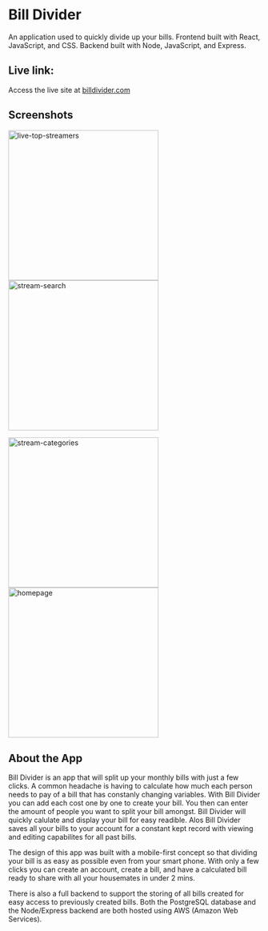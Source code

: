 # Bill Divider

An application used to quickly divide up your bills. Frontend built with React, JavaScript, and CSS. Backend built with Node, JavaScript, and Express.

## Live link:

Access the live site at [billdivider.com](https://creative-salamander-b60949.netlify.app/)

## Screenshots

<p float="left">
    <img width="300" alt="live-top-streamers" src="https://user-images.githubusercontent.com/105070147/199606045-a4e2fde9-2d23-4e8e-baf3-962bc626ef47.png">
    <img width="300" alt="stream-search" src="https://user-images.githubusercontent.com/105070147/199606042-f931e2db-ea2e-45f2-9c08-26167f09ee1c.png">

</p>

<p float="left">
    <img width="300" alt="stream-categories" src="https://user-images.githubusercontent.com/105070147/199606040-73457158-4720-43f1-914e-2a65d330c958.png">
    <img width="300" alt="homepage" src="https://user-images.githubusercontent.com/105070147/199606037-13428dc8-86ef-467e-85fd-4a3cf5f5677d.png">
</p>

## About the App

Bill Divider is an app that will split up your monthly bills with just a few clicks. A common headache is having to calculate how much each person needs to pay of a bill that has constanly changing variables. With Bill Divider you can add each cost one by one to create your bill. You then can enter the amount of people you want to split your bill amongst. Bill Divider will quickly calulate and display your bill for easy readible. Alos Bill Divider saves all your bills to your account for a constant kept record with viewing and editing capabilites for all past bills.

The design of this app was built with a mobile-first concept so that dividing your bill is as easy as possible even from your smart phone. With only a few clicks you can create an account, create a bill, and have a calculated bill ready to share with all your housemates in under 2 mins.

There is also a full backend to support the storing of all bills created for easy access to previously created bills. Both the PostgreSQL database and the Node/Express backend are both hosted using AWS (Amazon Web Services).
